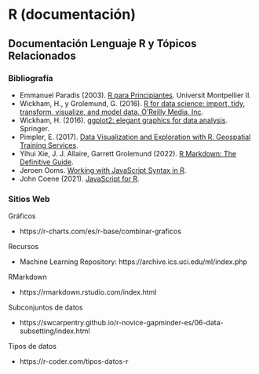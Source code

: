 # R (documentación)
<h2>Documentación Lenguaje R y Tópicos Relacionados</h2>

<h3>Bibliografía</h3>
<ul>
  <li>Emmanuel Paradis (2003). <a href="https://cran.r-project.org/doc/contrib/rdebuts_es.pdf" target="_blank">R para Principiantes</a>. Universit Montpellier II.</li>
  <li>Wickham, H., y Grolemund, G. (2016). <a href="https://r4ds.had.co.nz/index.html" target="_blank">R for data science: import, tidy, transform, visualize, and model data. O’Reilly Media, Inc</a>.</li>
  <li>Wickham, H. (2016). <a href="https://ggplot2-book.org/introduction.html" target="_blank">ggplot2: elegant graphics for data analysis</a>. Springer.</li>
  <li>Pimpler, E. (2017). <a href="https://educacion.quimica.unlp.edu.ar/pluginfile.php/206122/course/section/19419/Data%20Visualization%20and%20Exploration%20with%20R%20-%20A%20Practical%20Guide%20to%20Using%20R%20RStudio%20and%20Tidyverse%20for%20Data%20Visualization...%20%28Eric%20Pimpler%29%20%28z-lib.org%29.pdf?time=1666786147752" target="_blank">Data Visualization and Exploration with R. Geospatial Training Services</a>.</li>
  <li>Yihui Xie, J. J. Allaire, Garrett Grolemund (2022). <a href="https://bookdown.org/yihui/rmarkdown/" target="_blank">R Markdown: The Definitive Guide</a>.</li>
  <li>Jeroen Ooms. <a href="https://cran.r-project.org/web/packages/js/vignettes/intro.html#Script_Validation" target="_blank">Working with JavaScript Syntax in R</a>.</li>
  <li>John Coene (2021). <a href="https://book.javascript-for-r.com/" target="_blank">JavaScript for R</a>.</li>
</ul>

<h3>Sitios Web</h3>

Gráficos
<ul>
  <li>https://r-charts.com/es/r-base/combinar-graficos</li>
</ul>

Recursos
<ul>
  <li>Machine Learning Repository: https://archive.ics.uci.edu/ml/index.php</li>
</ul>

RMarkdown
<ul>
  <li>https://rmarkdown.rstudio.com/index.html</li>
</ul>

Subconjuntos de datos
<ul>
  <li>https://swcarpentry.github.io/r-novice-gapminder-es/06-data-subsetting/index.html</li>
</ul>

Tipos de datos
<ul>
  <li>https://r-coder.com/tipos-datos-r</li>
</ul>
